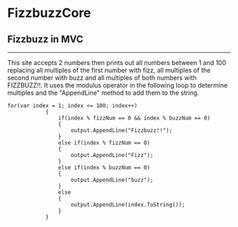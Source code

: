 # FizzbuzzCore
 ## Fizzbuzz in MVC
---
This site accepts 2 numbers then prints out all numbers between 1 and 100 replacing all multiples of the first number with fizz, all multiples of the second number with buzz and all multiples of both numbers with FIZZBUZZ!!. It uses the modulus operator in the following loop to determine multiples and the "AppendLine" method to add them to the string.
```
for(var index = 1; index <= 100; index++)
            {   
                if(index % fizzNum == 0 && index % buzzNum == 0)
                {
                    output.AppendLine("Fizzbuzz!!");
                }
                else if(index % fizzNum == 0)
                {
                    output.AppendLine("Fizz");
                }
                else if(index % buzzNum == 0)
                {
                    output.AppendLine("buzz");
                }
                else
                {
                    output.AppendLine(index.ToString());
                }
            }
 ```
